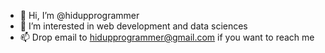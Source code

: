 - 👋 Hi, I’m @hidupprogrammer
- 👀 I’m interested in web development and data sciences
- 📫 Drop email to hidupprogrammer@gmail.com if you want to reach me

<!---
hidupprogrammer/hidupprogrammer is a ✨ special ✨ repository because its `README.md` (this file) appears on your GitHub profile.
You can click the Preview link to take a look at your changes.
--->
